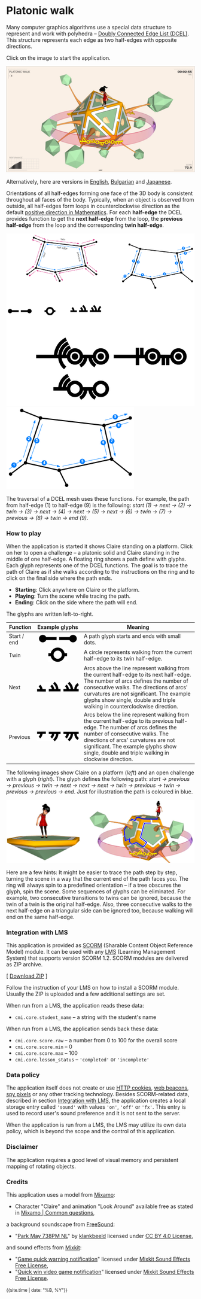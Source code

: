 &nbsp;
# Platonic walk

Many computer graphics algorithms use a special data structure to represent and work with polyhedra &ndash; [Doubly Connected Edge List (DCEL)](https://en.wikipedia.org/wiki/Doubly_connected_edge_list). This structure represents each edge as two half-edges with opposite directions.  

Click on the image to start the application.

[<img src="docs/snapshot.jpg">](platonic-walk.html)

Alternatively, here are versions in [English](platonic-walk.html?lang=en), [Bulgarian](platonic-walk.html?lang=bg) and [Japanese](platonic-walk.html?lang=jp).

Orientations of all half-edges forming one face of the 3D body is consistent throughout all faces of the body. Typically, when an object is observed from outside, all half-edges form loops in counterclockwise direction as the default [positive direction in Mathematics](https://en.wikipedia.org/wiki/Clockwise#Mathematics). For each **half-edge** the DCEL provides function to get the **next half-edge** from the loop, the **previous half-edge** from the loop and the corresponding **twin half-edge**.

<img src="docs/dcel.png"> <img src="docs/traversal.png">

The traversal of a DCEL mesh uses these functions. For example, the path from half-edge (1) to half-edge (9) is the following:
*start (1) &rarr; next &rarr; (2) &rarr; twin &rarr; (3) &rarr; next &rarr; (4) &rarr; next &rarr; (5) &rarr; next &rarr; (6) &rarr; twin &rarr; (7) &rarr; previous &rarr; (8) &rarr; twin &rarr; end (9)*.


### How to play

When the application is started it shows Claire standing on a platform. Click on her to open a challenge &ndash; a platonic solid and Claire standing in the middle of one half-edge. A floating ring shows a path define with glyphs. Each glyph represents one of the DCEL functions. The goal is to trace the path of Claire as if she walks according to the instructions on the ring and to click on the final side where the path ends.

- **Starting**: Click anywhere on Claire or the platform.
- **Playing**:  Turn the scene while tracing the path.
- **Ending**: Click on the side where the path will end.

The glyphs are written left-to-right. 

| Function | Example&nbsp;glyphs | Meaning |
| --- | :-: | --- |
| Start / end | <img src="docs/glyph-beg-end.png"> | A path glyph starts and ends with small dots. |
| Twin  | <img src="docs/glyph-twin.png"> | A circle represents walking from the current half-edge to its twin half-edge. |
| Next  | <img src="docs/glyph-next.png"> | Arcs above the line represent walking from the current half-edge to its next half-edge. The number of arcs defines the number of consecutive walks. The directions of arcs' curvatures are not significant. The example glyphs show single, double and triple walking in counterclockwise direction. |
| Previous  | <img src="docs/glyph-previous.png"> | Arcs below the line represent walking from the current half-edge to its previous half-edge. The number of arcs defines the number of consecutive walks. The directions of arcs' curvatures are not significant. The example glyphs show single, double and triple walking in clockwise direction. |

The following images show Claire on a platform (*left*) and an open challenge with a glyph (*right*). The glyph defines the following path:  *start &rarr; previous &rarr; previous &rarr; twin &rarr; next &rarr; next &rarr; next &rarr; twin &rarr; previous &rarr; twin &rarr; previous &rarr; previous &rarr; end*. Just for illustration the path is coloured in blue.

<img src="docs/claire.jpg">

Here are a few hints: It might be easier to trace the path step by step, turning the scene in a way that the current end of the path faces you. The ring will always spin to a predefined orientation &ndash; if a tree obscures the glyph, spin the scene. Some sequences of glyphs can be eliminated. For example, two consecutive transitions to twins can be ignored, because the twin of a twin is the original half-edge. Also, three consecutive walks to the next half-edge on a triangular side can be ignored too, because walking will end on the same half-edge.



### Integration with LMS

This application is provided as [SCORM](https://scorm.com/scorm-explained/one-minute-scorm-overview/) (Sharable Content Object Reference Model) module. It can be used with any [LMS](https://en.wikipedia.org/wiki/Learning_management_system) (Learning Management System) that supports version SCORM 1.2. SCORM modules are delivered as ZIP archive.

[ [Download ZIP](../../bin/platonic-walk.zip) ]

Follow the instruction of your LMS on how to install a SCORM module. Usually the ZIP is uploaded and a few additional settings are set.

When run from a LMS, the application reads these data:
- `cmi.core.student_name` &ndash; a string with the student's name

When run from a LMS, the application sends back these data:

- `cmi.core.score.raw` &ndash; a number from 0 to 100 for the overall score
- `cmi.core.score.min` &ndash; 0
- `cmi.core.score.max` &ndash; 100
- `cmi.core.lesson_status` &ndash; `'completed'` or `'incomplete'`

### Data policy

The application itself does not create or use [HTTP cookies](https://developer.mozilla.org/en-US/docs/Web/HTTP/Cookies), [web beacons](https://en.wikipedia.org/wiki/Web_beacon), [spy pixels](https://en.wikipedia.org/wiki/Spy_pixel) or any other tracking technology. Besides SCORM-related data, described in section [Integration with LMS](#integration-with-lms), the application creates a local storage entry called `'sound'` with values `'on'`, `'off'` or `'fx'`. This entry is used to record user's sound preference and it is not sent to the server.

When the application is run from a LMS, the LMS may utilize its own data policy, which is beyond the scope and the control of this application.

### Disclaimer

The application requires a good level of visual memory and persistent mapping of rotating objects.

### Credits

This application uses a model from [Mixamo](https://www.mixamo.com):

- Character "Claire" and animation "Look Around" available free as stated in [Mixamo | Common questions](https://helpx.adobe.com/creative-cloud/faq/mixamo-faq.html),

a background soundscape from [FreeSound](https://freesound.org):

- "[Park May 738PM NL](https://freesound.org/people/klankbeeld/sounds/609329/)" by [klankbeeld](https://freesound.org/people/klankbeeld/) licensed under [CC BY 4.0 License](https://creativecommons.org/licenses/by/4.0/),

and sound effects from [Mixkit](https://mixkit.co/):

- "[Game quick warning notification](https://mixkit.co/free-sound-effects/click/)" licensed under [Mixkit Sound Effects Free License](https://mixkit.co/license/#sfxFree),
- "[Quick win video game notification](https://mixkit.co/free-sound-effects/click/)" licensed under [Mixkit Sound Effects Free License](https://mixkit.co/license/#sfxFree).


	
<small>{{site.time | date: "%B, %Y"}}</small>